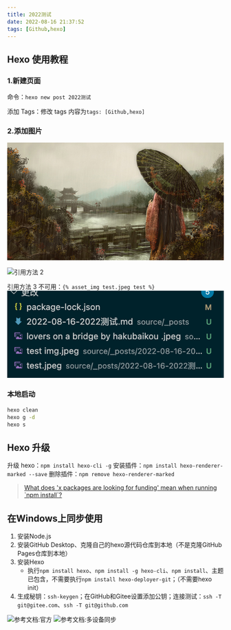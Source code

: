 ```yaml
---
title: 2022测试
date: 2022-08-16 21:37:52
tags: [Github,hexo]
---
```

## Hexo 使用教程

### 1.新建页面

命令：`hexo new post 2022测试`

添加 Tags：修改 tags 内容为`tags: [Github,hexo]`

### 2.添加图片

![引用方法 1](2022-08-16-2022测试/test%20img.jpeg)

<!-- more -->

![引用方法 2](test.jpeg)

引用方法 3 不可用：`{% asset_img test.jpeg test %}`
![截图后一键粘贴图片 Cmd+Alt+V](2022-08-16-2022测试/2022-08-17-00-19-33.png)

### 本地启动

```bash
hexo clean
hexo g -d
hexo s
```

## Hexo 升级

升级 hexo：`npm install hexo-cli -g`
安装插件：`npm install hexo-renderer-marked --save`
删除插件：`npm remove hexo-renderer-marked`

> [What does 'x packages are looking for funding' mean when running \`npm install\`?](https://stackoverflow.com/questions/58972251/what-does-x-packages-are-looking-for-funding-mean-when-running-npm-install)

## 在Windows上同步使用

1. 安装Node.js
2. 安装GitHub Desktop、克隆自己的hexo源代码仓库到本地（不是克隆GitHub Pages仓库到本地）
3. 安装Hexo
   - 执行`npm install hexo`、`npm install -g hexo-cli`、`npm install`、主题已包含，不需要执行`npm install hexo-deployer-git`；（不需要hexo init）
4. 生成秘钥：`ssh-keygen`；在GitHub和Gitee设置添加公钥；连接测试：`ssh -T git@gitee.com`、`ssh -T git@github.com`

![参考文档:官方](https://hexo.io/zh-cn/docs/#%E5%AE%89%E8%A3%85)
![参考文档:多设备同步](https://www.jianshu.com/p/937bda9123da)
